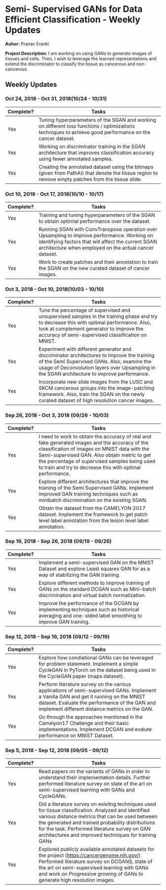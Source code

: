 # Semi- Supervised GANs for Data Efficient Classification - Weekly Updates

**Auhor:** Pranav Eranki

**Project Description:** I am working on using GANs to generate images of tissues and cells. Then, I wish to leverage the learned representations and extend the discriminator to classify the tissue as cancerous and non-cancerous.

## Weekly Updates

### Oct 24, 2018 - Oct 31, 2018(10/24 - 10/31)
Complete? | Tasks
------ | ---------------
Yes | Tuning hyperparameters of the SGAN and working on different loss functions / optimizations techniques to achieve good performance on the cancer dataset.
Yes |  Working on discriminator training in the SGAN architecture that improves classification accuracy using fewer annotated samples.
Yes | Creating the annotated dataset using the bitmaps (given from PathAI) that denote the tissue region to remove empty patches from the tissue slide.

### Oct 10, 2018 - Oct 17, 2018(10/10 - 10/17)
Complete? | Tasks
------ | ---------------
Yes | Training and tuning hyperparameters of the SGAN to obtain optimial performance over the dataset.
Yes | Running SGAN with ConvTranspose operation over Upsampling to improve performance. Working on identifying factors that will affect the current SGAN architecture when employed on the actual cancer dataset.
Yes | Work to create patches and their annotation to train the SGAN on the new curated dataset of cancer images.


### Oct 3, 2018 - Oct 10, 2018(10/03 - 10/10)
Complete? | Tasks
------ | ---------------
Yes | Tune the percentage of supervised and unsupervised samples in the training phase and try to decrease this with optimal performance. Also, look at complement generator to improve the accuracy of semi-supervised classification on MNIST.
Yes | Experiment with different generator and discriminator architectures to improve the training of the Semi Supervised GANs. Also, examine the usage of Deconvolution layers over Upsampling in the SGAN architecture to improve performance.
Yes | Incorporate new slide images from the LUSC and SKCM cancerous groups into the image-patching framework. Also, train the SGAN on the newly curated dataset of high resolution cancer images.

### Sep 26, 2018 - Oct 3, 2018 (09/26 - 10/03)
Complete? | Tasks
------ | ---------------
Yes | I need to work to obtain the accuracy of real and fake generated images and the accuracy of the classification of images on MNIST data with the Semi-supervised GAN. Also obtain metric to get the percentage of supervised samples being used to train and try to decrease this with optimal performance.
Yes | Explore different architectures that improve the training of the Semi Supervised GANs. Implement improved GAN training techniques such as minibatch discrimination on the existing SGAN.
Yes | Obtain the dataset from the CAMELYON 2017 dataset. Implement the framework to get patch level label annotation from the lesion level label annotation.


### Sep 19, 2018 - Sep 26, 2018 (09/19 - 09/26)
Complete? | Tasks
------ | ---------------
 Yes | Implement a semi-supervised GAN on the MNIST Dataset and explore Least squares GAN for as a way of stabilizing the GAN training.
 Yes | Explore different methods to improve training of GANs on the standard DCGAN such as Mini-batch discrimination and virtual batch normalization.
 Yes | Improve the performance of the DCGAN by implementing techniques such as historical averaging and one-sided label smoothing to improve GAN training.


### Sep 12, 2018 - Sep 19, 2018 (09/12 - 09/19)
Complete? | Tasks
------ | ---------------
Yes | Explore how condiational GANs can be leveraged for problem statement. Implement a simple CycleGAN in PyTorch on the dataset being used in the CycleGAN paper (maps dataset).
Yes | Perform literature survey on the various applications of semi-supervised GANs. Implement a Vanilla GAN and get it running on the MNIST dataset. Evaluate the performance of the GAN and implement different distance metrics on the GAN.
Yes | Go through the approaches mentioned in the Camelyon17 Challenge and their basic implementations. Implement DCGAN and evalute performance on MNIST Dataset.


### Sep 5, 2018 - Sep 12, 2018 (09/05 - 09/12)

Complete? | Tasks
------ | ---------------
Yes | Read papers on the variants of GANs in order to understand their implementation details. Further performed literature survey on state of the art on semi-supervised learning with GANs and CycleGANs.
Yes | Did a literature survey on exisitng techniques used for tissue classification. Analyzed and identified various distance metrics that can be used between the generated and trained probability distributions for the task. Performed literature survey on GAN architectures and improved techniques for training GANs
Yes | Explored publicly available annotated datasets for the project (<https://cancergenome.nih.gov/>). Performed literature survey on DCGANS, state of the art on semi-supervised learning with GANs and work on Progressive growing of GANs to generate high resolution images.
